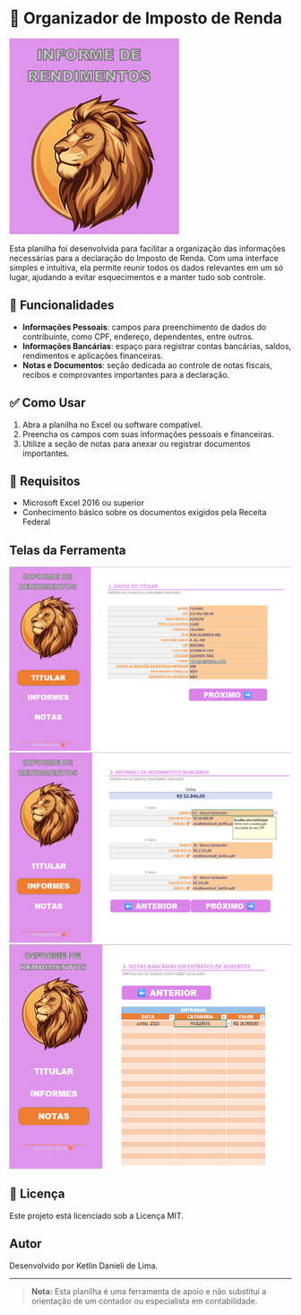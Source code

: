 # 🧾 Organizador de Imposto de Renda

![Cabeçalho](./images/cabecalho.png)

Esta planilha foi desenvolvida para facilitar a organização das informações necessárias para a declaração do Imposto de Renda. Com uma interface simples e intuitiva, ela permite reunir todos os dados relevantes em um só lugar, ajudando a evitar esquecimentos e a manter tudo sob controle.

## 📌 Funcionalidades

- **Informações Pessoais**: campos para preenchimento de dados do contribuinte, como CPF, endereço, dependentes, entre outros.
- **Informações Bancárias**: espaço para registrar contas bancárias, saldos, rendimentos e aplicações financeiras.
- **Notas e Documentos**: seção dedicada ao controle de notas fiscais, recibos e comprovantes importantes para a declaração.


## ✅ Como Usar

1. Abra a planilha no Excel ou software compatível.
2. Preencha os campos com suas informações pessoais e financeiras.
3. Utilize a seção de notas para anexar ou registrar documentos importantes.


## 📎 Requisitos

- Microsoft Excel 2016 ou superior
- Conhecimento básico sobre os documentos exigidos pela Receita Federal

## Telas da Ferramenta
![Titular](./images/titular.png)
![Titular](./images/informes.png)
![Titular](./images/notas.png)

## 📄 Licença

Este projeto está licenciado sob a Licença MIT.

## Autor

Desenvolvido por Ketlin Danieli de Lima.

---
> **Nota:** Esta planilha é uma ferramenta de apoio e não substitui a orientação de um contador ou especialista em contabilidade.
